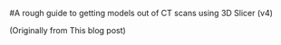 #A rough guide to getting models out of CT scans using 3D Slicer (v4)

(Originally from This blog post)
